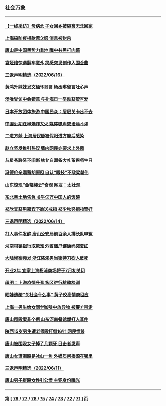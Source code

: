 ### 社会万象
---
#### [【一线采访】母病危 子女回乡被隔离无法回家](../../pages/ncid282/n13761703.md) 
#### [上海搞防疫捐款惹众怒 消息被封杀](../../pages/ncid282/n13761600.md) 
#### [唐山是中国黑势力重地 曝中共黑打内幕](../../pages/ncid282/n13761491.md) 
#### [袁娅维惊遇翻车意外 灵感突发创作入围金曲](../../pages/ncid282/n13761190.md) 
#### [三退声明精选（2022/06/16）](../../pages/ncid282/n13761403.md) 
#### [黄鸿升妹妹发文缅怀哥哥 杨丞琳留言吐心声](../../pages/ncid282/n13761179.md) 
#### [汤唯受访中会错意 与朴海日一举动获赞可爱](../../pages/ncid282/n13761121.md) 
#### [日本开放团体旅游 中国民众：层层关卡出不去](../../pages/ncid282/n13761104.md) 
#### [中国近期连串爆炸大火 媒体噤声或语焉不详](../../pages/ncid282/n13760866.md) 
#### [二进方舱 上海居民疑被假阳进方舱后感染](../../pages/ncid282/n13760330.md) 
#### [赵立坚发推引热议 墙内网民亦要求上外网](../../pages/ncid282/n13760533.md) 
#### [与星爷联系不间断 林允自曝备大礼贺恩师生日](../../pages/ncid282/n13760427.md) 
#### [冯德伦亲曝蓄胡原因 自认“眼技”不敌梁朝伟](../../pages/ncid282/n13760344.md) 
#### [山东惊现“金箍棒云”奇观 网友：太壮观](../../pages/ncid282/n13760193.md) 
#### [东北黑土地告急 关乎亿万中国人的饭碗](../../pages/ncid282/n13759870.md) 
#### [郑欣宜获男嘉宾下跪送戒指 郑少秋竖拇指赞好](../../pages/ncid282/n13759683.md) 
#### [三退声明精选（2022/06/14）](../../pages/ncid282/n13759823.md) 
#### [打人事件发酵 唐山公安局前百余人排长队申冤](../../pages/ncid282/n13759336.md) 
#### [河南村镇银行取款难 外省储户健康码突变红](../../pages/ncid282/n13759252.md) 
#### [大陆惨案频发 浙江慈溪男当街持刀砍人致死](../../pages/ncid282/n13759256.md) 
#### [开业2年 宜家上海杨浦商场将于7月初关闭](../../pages/ncid282/n13759069.md) 
#### [组图：上海疫情升温 多区进行核酸检测](../../pages/ncid282/n13758594.md) 
#### [晒娃遭酸“关社会什么事” 黄子佼高情商回应](../../pages/ncid282/n13758950.md) 
#### [上海一男生给女同学咖啡中放异物 被警方带走](../../pages/ncid282/n13758438.md) 
#### [唐山围殴案非个例 山东河南餐馆爆打人事件](../../pages/ncid282/n13758535.md) 
#### [陕西15岁男生遭老师殴打缝16针 网民愤怒](../../pages/ncid282/n13758573.md) 
#### [唐山被围殴女子掉了几颗牙 目击者发声](../../pages/ncid282/n13757580.md) 
#### [唐山女遭围殴是冰山一角 外媒质问根源在哪里](../../pages/ncid282/n13757467.md) 
#### [三退声明精选（2022/06/11）](../../pages/ncid282/n13757523.md) 
#### [唐山男子群殴女性引公愤 主犯身份曝光](../../pages/ncid282/n13757180.md) 

---
#### 第 [ [78](./78.md) / [77](./77.md) / [76](./76.md) / [75](./75.md) / [74](./74.md) / [73](./73.md) / [72](./72.md) / [71](./71.md) ] 页
